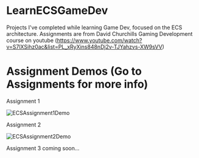 # LearnECSGameDev
Projects I've completed while learning Game Dev, focused on the ECS architecture. Assignments are from David Churchills Gaming Development course on youtube (https://www.youtube.com/watch?v=S7lXSihz0ac&list=PL_xRyXins848nDj2v-TJYahzvs-XW9sVV)

# Assignment Demos (Go to Assignments for more info)

Assignment 1

![ECSAssignment1Demo](https://github.com/user-attachments/assets/479d9911-d261-4fd1-a5fd-55d2d5b222f6)









Assignment 2

![ECSAssignment2Demo](https://github.com/user-attachments/assets/7444845d-fcbc-4c74-90a7-f7fce107dfbc)









Assignment 3
coming soon...
